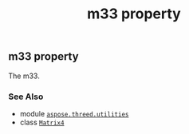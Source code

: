 ﻿---
title: m33 property
second_title: Aspose.3D for Python via .NET API References
description: 
type: docs
weight: 310
url: /aspose.threed.utilities/matrix4/m33/
is_root: false
---

## m33 property


The m33.

### See Also
* module [`aspose.threed.utilities`](../../)
* class [`Matrix4`](/3d/python-net/aspose.threed.utilities/matrix4)
